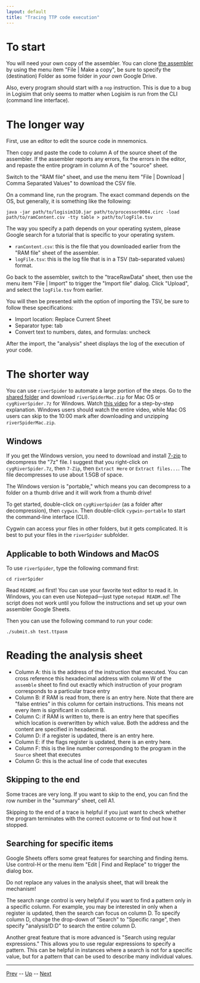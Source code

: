 ```yaml
---
layout: default
title: "Tracing TTP code execution"
---
```


# To start

You will need your own copy of the assembler. You can clone [the assembler](https://docs.google.com/spreadsheets/d/1TcbAnH3Qj4xTizfTpMcDmXEq9CN_rVDQIa2BwSSEeXQ/edit?usp=sharing) by using the menu item "File \| Make a copy", be sure to specify the (destination) Folder as some folder in *your own* Google Drive.

Also, every program should start with a `nop` instruction. This is due to a bug in Logisim that only seems to matter when Logisim is run from the CLI (command line interface).

# The longer way

First, use an editor to edit the source code in mnemonics.

Then copy and paste the code to column A of the source sheet of the assembler. If the assembler reports any errors, fix the errors in the editor, and repaste the entire program in column A of the "source" sheet.

Switch to the "RAM file" sheet, and use the menu item "File \| Download \| Comma Separated Values" to download the CSV file.

On a command line, run the program. The exact command depends on the OS, but generally, it is something like the following:

```
java -jar path/to/logisim310.jar path/to/processor0004.circ -load path/to/ramContent.csv -tty table > path/to/logFile.tsv
```

The way you specify a path depends on your operating system, please Google search for a tutorial that is specific to your operating system. 

* `ranContent.csv`: this is the file that you downloaded earlier from the "RAM file" sheet of the assembler.
* `logFile.tsv`: this is the log file that is in a TSV (tab-separated values) format.

Go back to the assembler, switch to the "traceRawData" sheet, then use the menu item "File \| Import" to trigger the "Import file" dialog. Click "Upload", and select the `logFile.tsv` from earlier.

You will then be presented with the option of importing the TSV, be sure to follow these specifications:

* Import location: Replace Current Sheet
* Separator type: tab
* Convert text to numbers, dates, and formulas: uncheck

After the import, the "analysis" sheet displays the log of the execution of your code.

# The shorter way

You can use `riverSpider` to automate a large portion of the steps. Go to the [shared folder](https://drive.google.com/drive/folders/0BxsMACqxAFNwUkJxWmJKZ0R3Ync?resourcekey=0--R62aR3g30jRuZT_YoC30Q&usp=drive_link) and download `riverSpiderMac.zip` for Mac OS or `cygRiverSpider.7z` for Windows. Watch [this video](https://youtu.be/SO_uWlbsZkk) for a step-by-step explanation. Windows users should watch the entire video, while Mac OS users can skip to the 10:00 mark after downloading and unzipping `riverSpiderMac.zip`.

## Windows

If you get the Windows version, you need to download and install [7-zip](https://www.7-zip.org/download.html) to decompress the "7z" file. I suggest that you right-click on `cygRiverSpider.7z`, then `7-Zip`, then `Extract Here` or `Extract files...`. The file decompresses to use about 1.5GB of space.

The Windows version is "portable," which means you can decompress to a folder on a thumb drive and it will work from a thumb drive!

To get started, double-click on `cygRiverSpider` (as a folder after decompression), then `cygwin`. Then double-click `cygwin-portable` to start the command-line interface (CLI). 

Cygwin can access your files in other folders, but it gets complicated. It is best to put your files in the `riverSpider` subfolder.

## Applicable to both Windows and MacOS

To use `riverSpider`, type the following command first:

`cd riverSpider`

Read `README.md` first! You can use your favorite text editor to read it. In Windows, you can even use Notepad—just type `notepad READM.md`! The script does not work until you follow the instructions and set up your own assembler Google Sheets.

Then you can use the following command to run your code:

`./submit.sh test.ttpasm`

# Reading the analysis sheet

* Column A: this is the address of the instruction that executed. You can cross reference this hexadecimal address with column W of the `assemble` sheet to find out exactly which instruction of your program corresponds to a particular trace entry
* Column B: if RAM is read from, there is an entry here. Note that there are "false entries" in this column for certain instructions. This means not every item is significant in column B.
* Column C: if RAM is written to, there is an entry here that specifies which location is overwritten by which value. Both the address and the content are specified in hexadecimal.
* Column D: if a register is updated, there is an entry here.
* Column E: if the flags register is updated, there is an entry here.
* Column F: this is the line number corresponding to the program in the `Source` sheet that executes
* Column G: this is the actual line of code that executes

## Skipping to the end

Some traces are very long. If you want to skip to the end, you can find the row number in the "summary" sheet, cell A1.

Skipping to the end of a trace is helpful if you just want to check whether the program terminates with the correct outcome or to find out how it stopped.

## Searching for specific items

Google Sheets offers some great features for searching and finding items. Use control-H or the menu item "Edit \| Find and Replace" to trigger the dialog box.

Do not replace any values in the analysis sheet, that will break the mechanism! 

The search range control is very helpful if you want to find a pattern only in a specific column. For example, you may be interested in only when a register is updated, then the search can focus on column D. To specify column D, change the drop-down of "Search" to "Specific range", then specify "analysis!D:D" to search the entire column D.

Another great feature that is more advanced is "Search using regular expressions." This allows you to use regular expressions to specify a pattern. This can be helpful in instances where a search is not for a specific value, but for a pattern that can be used to describe many individual values.

<hr>

[Prev](ttpConditionalJumps.md) -- [Up](README.md) -- [Next](compilingControlStructures.md)

